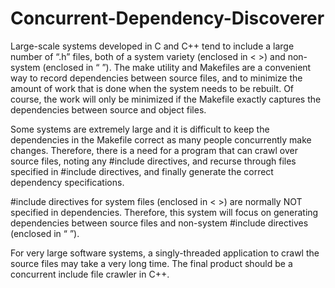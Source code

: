 # Concurrent-Dependency-Discoverer

Large-scale systems developed in C and C++ tend to include a large number of “.h” files, both of a system variety (enclosed in < >) and non-system (enclosed in “ ”). The make utility and Makefiles are a convenient way to record dependencies between source files, and to minimize the amount of work that is done when the system needs to be rebuilt.  Of course, the work will only be minimized if the Makefile exactly captures the dependencies between source and object files. 

Some systems are extremely large and it is difficult to keep the dependencies in the Makefile correct as many people concurrently make changes.  Therefore, there is a need for a program that can crawl over source files, noting any #include directives, and recurse through files specified in #include directives, and finally generate the correct dependency specifications.

#include directives for system files (enclosed in < >) are normally NOT specified in dependencies.  Therefore, this system will focus on generating dependencies between source files and non-system #include directives (enclosed in “ ”).

For very large software systems, a singly-threaded application to crawl the source files may take a very long time.  The final product should be a concurrent include file crawler in C++.

